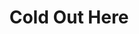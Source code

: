 ---
layout: post
title: Cold Out Here
description: Doug Holmes of Another Hundred Miles playing at the fifth annual Battle in Amherst, Massachusetts on June 5th, 2011. This track is titled Cold Out Here. 
embed_player:
  type: youtube
  src: C4dKp4zivno
---